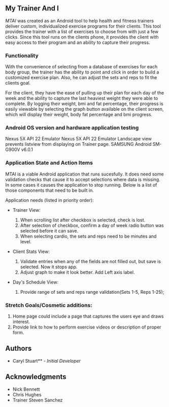 ## My Trainer And I 

_MTAI_ was created as an Android tool to help health and fitness trainers deliver custom, individualized exercise programs for their clients.  This tool provides the trainer with a list of exercises to choose from with just a few clicks.  Since this tool runs
on the clients phone, it provides the client with easy access to their program and an ability to capture their progress.

### Functionality

With the convenience of selecting from a database of exercises for each body group, the trainer has the ability to point and click in 
order to build a customized exercise plan.  Also, he can adjust the sets and reps to fit the clients goal.  

For the client, they have the ease of pulling up their plan for each day of the week and the ability to capture the last heaviest 
weight they were able to complete.  By logging their weight, bmi and fat percentage, their progress is easily 
viewable by selecting the graph button available on the client screen, which will display their weight, body fat percentage and 
bmi progress.

### Android OS version and hardware application testing
Nexus 5X API 22 Emulator
Nexus 5X API 22 Emulator Landscape view prevents listview from displaying on Trainer page.
SAMSUNG Android SM-G900V v6.0.1
  
### Application State and Action Items

MTAI is a viable Android application that runs sucesfully.  It does need some validation checks that cause it to accept
selections where data is missing.  In some cases it causes the application to stop running.  Below is a list of those 
components that need to be built in.

Application needs (listed in priority order):

* Trainer View:
  1) When scrolling list after checkbox is selected, check is lost.
  2) After selection of checkbox, confirm a day of week radio button was selected before it can save.
  3) When selecting cardio, the sets and reps need to be minutes and level.
  
* Client Stats View:
  1) Validate entries when any of the fields are not filled out, but save is selected. Now it stops app.
  2) Adjust graph to make it look better.  Add Left axis label. 
  
* Day's Schedule View:
  1) Provide range of sets and reps range validation(Sets 1-5, Reps 1-25);

### Stretch Goals/Cosmetic additions:
1) Home page could include a page that captures the users eye and draws interest.
2) Provide link to how to perform exercise videos or description of proper form.

## Authors

* Caryl Stuart** - *Initial Developer* 

## Acknowledgments

* Nick Bennett
* Chris Hughes
* Trainer Steven Sanchez 
